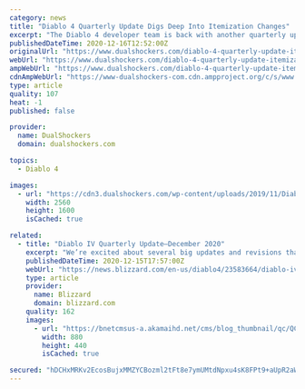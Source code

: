 ```yaml
---
category: news
title: "Diablo 4 Quarterly Update Digs Deep Into Itemization Changes"
excerpt: "The Diablo 4 developer team is back with another quarterly update. This time, they're detailing some new changes to skills and items."
publishedDateTime: 2020-12-16T12:52:00Z
originalUrl: "https://www.dualshockers.com/diablo-4-quarterly-update-itemization/"
webUrl: "https://www.dualshockers.com/diablo-4-quarterly-update-itemization/"
ampWebUrl: "https://www.dualshockers.com/diablo-4-quarterly-update-itemization/amp/"
cdnAmpWebUrl: "https://www-dualshockers-com.cdn.ampproject.org/c/s/www.dualshockers.com/diablo-4-quarterly-update-itemization/amp/"
type: article
quality: 107
heat: -1
published: false

provider:
  name: DualShockers
  domain: dualshockers.com

topics:
  - Diablo 4

images:
  - url: "https://cdn3.dualshockers.com/wp-content/uploads/2019/11/Diablo-4-5.jpg"
    width: 2560
    height: 1600
    isCached: true

related:
  - title: "Diablo IV Quarterly Update—December 2020"
    excerpt: "We’re excited about several big updates and revisions that the team’s worked on for a long time that we are trying to complete before the holidays."
    publishedDateTime: 2020-12-15T17:57:00Z
    webUrl: "https://news.blizzard.com/en-us/diablo4/23583664/diablo-iv-quarterly-update-december-2020"
    type: article
    provider:
      name: Blizzard
      domain: blizzard.com
    quality: 162
    images:
      - url: "https://bnetcmsus-a.akamaihd.net/cms/blog_thumbnail/qc/QCLQ69PQP0RZ1607723436521.jpg"
        width: 880
        height: 440
        isCached: true

secured: "hDCHxMRKv2EcosBujxMMZYCBozml2tFt8e7ymUMtdNpxu4sK8FPt9+aUpR2aW5O+qzFt8v+h0n2q5QgrSgPZ6+cAI9lpR8m+BKn9q0CzjaL54A9yI6D7Cbwsp8c6D7u+eFhmmC5kOsq6I04LwcSDpbGRjPJbzC0uz55uDTzvNxm3MZdIC1TJU01SZw/0Kdbw5/Fw1iq2swrCrXGI0xpi5GHz9DfioBvcBfGjylUO0BsmO1Ix0k1dk3vW0HqZsaW2Jvxk1Bmb0Wekj7PWdxAATcclrLIvEw1R3Ne06NpdsZb6ofvpKyvqjUFKKD5h186sjO28CrXFpAzwaJNE9j3RDUgyrbh/NrlmKUKVqWOuxrA=;X/ZWZ3WTXuq6Pr3yYhArGg=="
---
```


